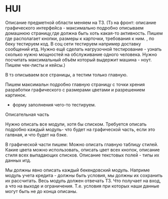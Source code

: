 # HUI

Описание предметной области меняем на ТЗ. (Тз на фронт: описание графического интерфейса - максимально подробно описываем домашнюю страницу,где должна быть хоть какая-то активность. Пишем где располагает кнопки, размеры к карточки, требования к ним. , по беку тестируем код. В соц сети тестируем например доставку сообщений итд. Нужно ещё сделать нагрузочной тестирование - узнать сколько нужно мощностей на обслуживание одного человека. Нужно посчитать максимальный объём который выдержит машина - ноут. Пишем чек-листы и кейсы.)

В тз описываем все страницы, а тестим только главную.

Пишем максимальн подробно главную страницу с точки хрения разработки графического  с размерами цветами и разрешением картинок.

+ форму заполнения чего-то тестируем.

Описательная часть

Нужно описать все модули, хотя бы списком.
Требуется описать подробно каждый модуль- что будет на графической часть, если это галвная, и что будет на бэке.

В графической части пишем: Можно описать главную таблицу стилей. Какие цвета можно использовать, описать цвет всех кнопок, описание стиля всех выпадающих списков. Описание текстовых полей - типы их данных итд.

Мы должны явно описать каждый бекендовский модуль. Наприме модуль учета кредита - должны быть условия, мы должны их сохранить их рассчитать. Весь модуль должен отвечать ТЗ. Что получает на вход, а что на выходе и ограничения. Т.е. условия при которых наши данные могут быть не до конца описаны. 